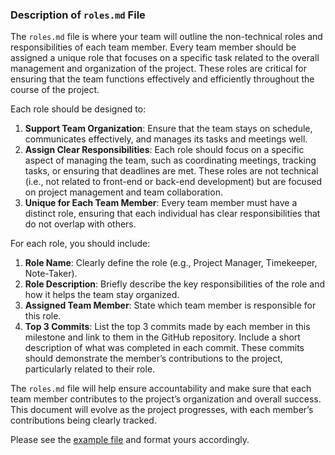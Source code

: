 ### Description of `roles.md` File

The `roles.md` file is where your team will outline the non-technical roles and responsibilities of each team member. Every team member should be assigned a unique role that focuses on a specific task related to the overall management and organization of the project. These roles are critical for ensuring that the team functions effectively and efficiently throughout the course of the project.

Each role should be designed to:

1. **Support Team Organization**: Ensure that the team stays on schedule, communicates effectively, and manages its tasks and meetings well.
2. **Assign Clear Responsibilities**: Each role should focus on a specific aspect of managing the team, such as coordinating meetings, tracking tasks, or ensuring that deadlines are met. These roles are not technical (i.e., not related to front-end or back-end development) but are focused on project management and team collaboration.
3. **Unique for Each Team Member**: Every team member must have a distinct role, ensuring that each individual has clear responsibilities that do not overlap with others.

For each role, you should include:

1. **Role Name**: Clearly define the role (e.g., Project Manager, Timekeeper, Note-Taker).
2. **Role Description**: Briefly describe the key responsibilities of the role and how it helps the team stay organized.
3. **Assigned Team Member**: State which team member is responsible for this role.
4. **Top 3 Commits**: List the top 3 commits made by each member in this milestone and link to them in the GitHub repository. Include a short description of what was completed in each commit. These commits should demonstrate the member’s contributions to the project, particularly related to their role.

The `roles.md` file will help ensure accountability and make sure that each team member contributes to the project’s organization and overall success. This document will evolve as the project progresses, with each member’s contributions being clearly tracked.

Please see the [example file](https://github.com/umass-cs-326/ms02-example/blob/main/team/m2/roles.md?plain=1) and format yours accordingly.
